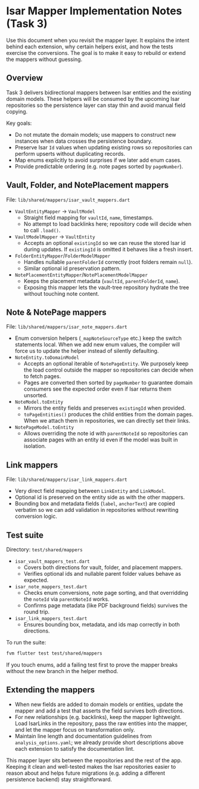 # Isar Mapper Implementation Notes (Task 3)

Use this document when you revisit the mapper layer. It explains the
intent behind each extension, why certain helpers exist, and how the
tests exercise the conversions. The goal is to make it easy to rebuild
or extend the mappers without guessing.

## Overview

Task 3 delivers bidirectional mappers between Isar entities and the
existing domain models. These helpers will be consumed by the upcoming
Isar repositories so the persistence layer can stay thin and avoid
manual field copying.

Key goals:

- Do not mutate the domain models; use mappers to construct new
  instances when data crosses the persistence boundary.
- Preserve Isar `Id` values when updating existing rows so repositories
  can perform upserts without duplicating records.
- Map enums explicitly to avoid surprises if we later add enum cases.
- Provide predictable ordering (e.g. note pages sorted by
  `pageNumber`).

## Vault, Folder, and NotePlacement mappers

File: `lib/shared/mappers/isar_vault_mappers.dart`

- `VaultEntityMapper` → `VaultModel`
  - Straight field mapping for `vaultId`, `name`, timestamps.
  - No attempt to load backlinks here; repository code will decide when
    to call `.load()`.
- `VaultModelMapper` → `VaultEntity`
  - Accepts an optional `existingId` so we can reuse the stored Isar id
    during updates. If `existingId` is omitted it behaves like a fresh
    insert.
- `FolderEntityMapper`/`FolderModelMapper`
  - Handles nullable `parentFolderId` correctly (root folders remain
    `null`).
  - Similar optional id preservation pattern.
- `NotePlacementEntityMapper`/`NotePlacementModelMapper`
  - Keeps the placement metadata (`vaultId`, `parentFolderId`, `name`).
  - Exposing this mapper lets the vault-tree repository hydrate the
    tree without touching note content.

## Note & NotePage mappers

File: `lib/shared/mappers/isar_note_mappers.dart`

- Enum conversion helpers (`_mapNoteSourceType` etc.) keep the switch
  statements local. When we add new enum values, the compiler will force
  us to update the helper instead of silently defaulting.
- `NoteEntity.toDomainModel`
  - Accepts an optional iterable of `NotePageEntity`. We purposely keep
    the load control outside the mapper so repositories can decide when
    to fetch pages.
  - Pages are converted then sorted by `pageNumber` to guarantee domain
    consumers see the expected order even if Isar returns them
    unsorted.
- `NoteModel.toEntity`
  - Mirrors the entity fields and preserves `existingId` when provided.
  - `toPageEntities()` produces the child entities from the domain
    pages. When we attach them in repositories, we can directly set
    their links.
- `NotePageModel.toEntity`
  - Allows overriding the note id with `parentNoteId` so repositories
    can associate pages with an entity id even if the model was built in
    isolation.

## Link mappers

File: `lib/shared/mappers/isar_link_mappers.dart`

- Very direct field mapping between `LinkEntity` and `LinkModel`.
- Optional id is preserved on the entity side as with the other
  mappers.
- Bounding box and metadata fields (`label`, `anchorText`) are copied
  verbatim so we can add validation in repositories without rewriting
  conversion logic.

## Test suite

Directory: `test/shared/mappers`

- `isar_vault_mappers_test.dart`
  - Covers both directions for vault, folder, and placement mappers.
  - Verifies optional ids and nullable parent folder values behave as
    expected.
- `isar_note_mappers_test.dart`
  - Checks enum conversions, note page sorting, and that overridding
    the `noteId` via `parentNoteId` works.
  - Confirms page metadata (like PDF background fields) survives the
    round trip.
- `isar_link_mappers_test.dart`
  - Ensures bounding box, metadata, and ids map correctly in both
    directions.

To run the suite:

```bash
fvm flutter test test/shared/mappers
```

If you touch enums, add a failing test first to prove the mapper breaks
without the new branch in the helper method.

## Extending the mappers

- When new fields are added to domain models or entities, update the
  mapper and add a test that asserts the field survives both directions.
- For new relationships (e.g. backlinks), keep the mapper lightweight.
  Load IsarLinks in the repository, pass the raw entities into the
  mapper, and let the mapper focus on transformation only.
- Maintain line length and documentation guidelines from
  `analysis_options.yaml`; we already provide short descriptions above
  each extension to satisfy the documentation lint.

This mapper layer sits between the repositories and the rest of the
app. Keeping it clean and well-tested makes the Isar repositories easier
to reason about and helps future migrations (e.g. adding a different
persistence backend) stay straightforward.
